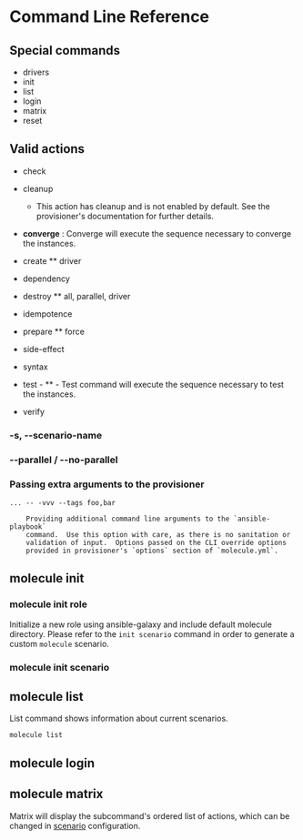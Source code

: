 # Command Line Reference

## Special commands

- drivers
- init
- list
- login
- matrix
- reset

## Valid actions

- check
- cleanup

  - This action has cleanup and is not enabled by default.
    See the provisioner's documentation for further details.

- **converge** : Converge will execute the sequence necessary to converge the instances.
- create \*\* driver
- dependency
- destroy \*\* all, parallel, driver
- idempotence
- prepare \*\* force
- side-effect
- syntax
- test - \*\* - Test command will execute the sequence necessary to test the instances.
- verify

### -s, --scenario-name

### --parallel / --no-parallel

### Passing extra arguments to the provisioner

```
... -- -vvv --tags foo,bar

    Providing additional command line arguments to the `ansible-playbook`
    command.  Use this option with care, as there is no sanitation or
    validation of input.  Options passed on the CLI override options
    provided in provisioner's `options` section of `molecule.yml`.
```

## molecule init

### molecule init role

Initialize a new role using ansible-galaxy and include default
molecule directory. Please refer to the `init scenario`
command in order to generate a custom `molecule` scenario.

### molecule init scenario

## molecule list

List command shows information about current scenarios.

```
molecule list
```

## molecule login

## molecule matrix

Matrix will display the subcommand's ordered list of actions, which can
be changed in
[scenario](configuration.md#scenario)
configuration.
